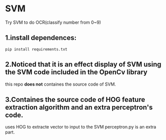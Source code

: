 # SVM
Try SVM to do OCR(classify number from 0~9)

## 1.install dependences:
```
pip install requirements.txt
```

## 2.Noticed that it is an effect display of SVM using the SVM code included in the OpenCv library
this repo **does not** containes the source code of SVM.

## 3.Containes the source code of HOG feature extraction algorithm and an extra perceptron's code.
uses HOG to extracte vector to input to the SVM
perceptron.py is an extra part.

